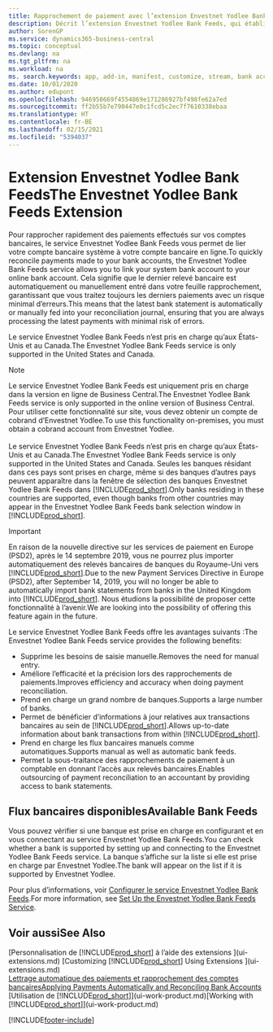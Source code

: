 ```yaml
---
title: Rapprochement de paiement avec l’extension Envestnet Yodlee Bank Feeds
description: Décrit l’extension Envestnet Yodlee Bank Feeds, qui établit des liaisons avec les comptes bancaires afin que vous puissiez rapidement rapprocher les paiements.
author: SorenGP
ms.service: dynamics365-business-central
ms.topic: conceptual
ms.devlang: na
ms.tgt_pltfrm: na
ms.workload: na
ms. search.keywords: app, add-in, manifest, customize, stream, bank account link
ms.date: 10/01/2020
ms.author: edupont
ms.openlocfilehash: 946958669f4554869e171286927bf498fe62a7ed
ms.sourcegitcommit: ff2b55b7e790447e0c1fcd5c2ec7f7610338ebaa
ms.translationtype: HT
ms.contentlocale: fr-BE
ms.lasthandoff: 02/15/2021
ms.locfileid: "5394037"
---
```

# <a name="the-envestnet-yodlee-bank-feeds-extension"></a><span data-ttu-id="5cb0b-103">Extension Envestnet Yodlee Bank Feeds</span><span class="sxs-lookup"><span data-stu-id="5cb0b-103">The Envestnet Yodlee Bank Feeds Extension</span></span>

<span data-ttu-id="5cb0b-104">Pour rapprocher rapidement des paiements effectués sur vos comptes bancaires, le service Envestnet Yodlee Bank Feeds vous permet de lier votre compte bancaire système à votre compte bancaire en ligne.</span><span class="sxs-lookup"><span data-stu-id="5cb0b-104">To quickly reconcile payments made to your bank accounts, the Envestnet Yodlee Bank Feeds service allows you to link your system bank account to your online bank account.</span></span> <span data-ttu-id="5cb0b-105">Cela signifie que le dernier relevé bancaire est automatiquement ou manuellement entré dans votre feuille rapprochement, garantissant que vous traitez toujours les derniers paiements avec un risque minimal d’erreurs.</span><span class="sxs-lookup"><span data-stu-id="5cb0b-105">This means that the latest bank statement is automatically or manually fed into your reconciliation journal, ensuring that you are always processing the latest payments with minimal risk of errors.</span></span>

<span data-ttu-id="5cb0b-106">Le service Envestnet Yodlee Bank Feeds n’est pris en charge qu’aux États-Unis et au Canada.</span><span class="sxs-lookup"><span data-stu-id="5cb0b-106">The Envestnet Yodlee Bank Feeds service is only supported in the United States and Canada.</span></span>

> [!NOTE]
> <span data-ttu-id="5cb0b-107">Le service Envestnet Yodlee Bank Feeds est uniquement pris en charge dans la version en ligne de Business Central.</span><span class="sxs-lookup"><span data-stu-id="5cb0b-107">The Envestnet Yodlee Bank Feeds service is only supported in the online version of Business Central.</span></span> <span data-ttu-id="5cb0b-108">Pour utiliser cette fonctionnalité sur site, vous devez obtenir un compte de cobrand d’Envestnet Yodlee.</span><span class="sxs-lookup"><span data-stu-id="5cb0b-108">To use this functionality on-premises, you must obtain a cobrand account from Envestnet Yodlee.</span></span><br /><br />
> <span data-ttu-id="5cb0b-109">Le service Envestnet Yodlee Bank Feeds n’est pris en charge qu’aux États-Unis et au Canada.</span><span class="sxs-lookup"><span data-stu-id="5cb0b-109">The Envestnet Yodlee Bank Feeds service is only supported in the United States and Canada.</span></span>
> <span data-ttu-id="5cb0b-110">Seules les banques résidant dans ces pays sont prises en charge, même si des banques d’autres pays peuvent apparaître dans la fenêtre de sélection des banques Envestnet Yodlee Bank Feeds dans [!INCLUDE[prod_short](includes/prod_short.md)].</span><span class="sxs-lookup"><span data-stu-id="5cb0b-110">Only banks residing in these countries are supported, even though banks from other countries may appear in the Envestnet Yodlee Bank Feeds bank selection window in [!INCLUDE[prod_short](includes/prod_short.md)].</span></span>

> [!IMPORTANT]
> <span data-ttu-id="5cb0b-111">En raison de la nouvelle directive sur les services de paiement en Europe (PSD2), après le 14 septembre 2019, vous ne pourrez plus importer automatiquement des relevés bancaires de banques du Royaume-Uni vers [!INCLUDE[prod_short](includes/prod_short.md)].</span><span class="sxs-lookup"><span data-stu-id="5cb0b-111">Due to the new Payment Services Directive in Europe (PSD2), after September 14, 2019, you will no longer be able to automatically import bank statements from banks in the United Kingdom into [!INCLUDE[prod_short](includes/prod_short.md)].</span></span> <span data-ttu-id="5cb0b-112">Nous étudions la possibilité de proposer cette fonctionnalité à l’avenir.</span><span class="sxs-lookup"><span data-stu-id="5cb0b-112">We are looking into the possibility of offering this feature again in the future.</span></span>

<span data-ttu-id="5cb0b-113">Le service Envestnet Yodlee Bank Feeds offre les avantages suivants :</span><span class="sxs-lookup"><span data-stu-id="5cb0b-113">The Envestnet Yodlee Bank Feeds service provides the following benefits:</span></span>

* <span data-ttu-id="5cb0b-114">Supprime les besoins de saisie manuelle.</span><span class="sxs-lookup"><span data-stu-id="5cb0b-114">Removes the need for manual entry.</span></span>
* <span data-ttu-id="5cb0b-115">Améliore l’efficacité et la précision lors des rapprochements de paiements.</span><span class="sxs-lookup"><span data-stu-id="5cb0b-115">Improves efficiency and accuracy when doing payment reconciliation.</span></span>
* <span data-ttu-id="5cb0b-116">Prend en charge un grand nombre de banques.</span><span class="sxs-lookup"><span data-stu-id="5cb0b-116">Supports a large number of banks.</span></span>
* <span data-ttu-id="5cb0b-117">Permet de bénéficier d’informations à jour relatives aux transactions bancaires au sein de [!INCLUDE[prod_short](includes/prod_short.md)].</span><span class="sxs-lookup"><span data-stu-id="5cb0b-117">Allows up-to-date information about bank transactions from within [!INCLUDE[prod_short](includes/prod_short.md)].</span></span>
* <span data-ttu-id="5cb0b-118">Prend en charge les flux bancaires manuels comme automatiques.</span><span class="sxs-lookup"><span data-stu-id="5cb0b-118">Supports manual as well as automatic bank feeds.</span></span>
* <span data-ttu-id="5cb0b-119">Permet la sous-traitance des rapprochements de paiement à un comptable en donnant l’accès aux relevés bancaires.</span><span class="sxs-lookup"><span data-stu-id="5cb0b-119">Enables outsourcing of payment reconciliation to an accountant by providing access to bank statements.</span></span>

## <a name="available-bank-feeds"></a><span data-ttu-id="5cb0b-120">Flux bancaires disponibles</span><span class="sxs-lookup"><span data-stu-id="5cb0b-120">Available Bank Feeds</span></span>
<span data-ttu-id="5cb0b-121">Vous pouvez vérifier si une banque est prise en charge en configurant et en vous connectant au service Envestnet Yodlee Bank Feeds.</span><span class="sxs-lookup"><span data-stu-id="5cb0b-121">You can check whether a bank is supported by setting up and connecting to the Envestnet Yodlee Bank Feeds service.</span></span> <span data-ttu-id="5cb0b-122">La banque s’affiche sur la liste si elle est prise en charge par Envestnet Yodlee.</span><span class="sxs-lookup"><span data-stu-id="5cb0b-122">The bank will appear on the list if it is supported by Envestnet Yodlee.</span></span>

<span data-ttu-id="5cb0b-123">Pour plus d’informations, voir [Configurer le service Envestnet Yodlee Bank Feeds](bank-how-setup-bank-statement-service.md).</span><span class="sxs-lookup"><span data-stu-id="5cb0b-123">For more information, see [Set Up the Envestnet Yodlee Bank Feeds Service](bank-how-setup-bank-statement-service.md).</span></span>

## <a name="see-also"></a><span data-ttu-id="5cb0b-124">Voir aussi</span><span class="sxs-lookup"><span data-stu-id="5cb0b-124">See Also</span></span>
<span data-ttu-id="5cb0b-125">[Personnalisation de [!INCLUDE[prod_short](includes/prod_short.md)] à l’aide des extensions ](ui-extensions.md)  </span><span class="sxs-lookup"><span data-stu-id="5cb0b-125">[Customizing [!INCLUDE[prod_short](includes/prod_short.md)] Using Extensions ](ui-extensions.md)  </span></span>  
[<span data-ttu-id="5cb0b-126">Lettrage automatique des paiements et rapprochement des comptes bancaires</span><span class="sxs-lookup"><span data-stu-id="5cb0b-126">Applying Payments Automatically and Reconciling Bank Accounts</span></span>](receivables-apply-payments-auto-reconcile-bank-accounts.md)  
<span data-ttu-id="5cb0b-127">[Utilisation de [!INCLUDE[prod_short](includes/prod_short.md)]](ui-work-product.md)</span><span class="sxs-lookup"><span data-stu-id="5cb0b-127">[Working with [!INCLUDE[prod_short](includes/prod_short.md)]](ui-work-product.md)</span></span>


[!INCLUDE[footer-include](includes/footer-banner.md)]